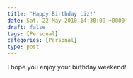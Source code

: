 ```yaml
---
title: 'Happy Birthday Liz!'
date: Sat, 22 May 2010 14:30:09 +0000
draft: false
tags: [Personal]
categories: [Personal]
type: post
---
```


I hope you enjoy your birthday weekend!